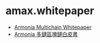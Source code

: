 # amax.whitepaper


* [Armonia Multichain Whitepaper](amax.whitepaper-en.md) 
* [Armonia 多鏈區塊鏈白皮書](amax.whitepaper-cn.md)
